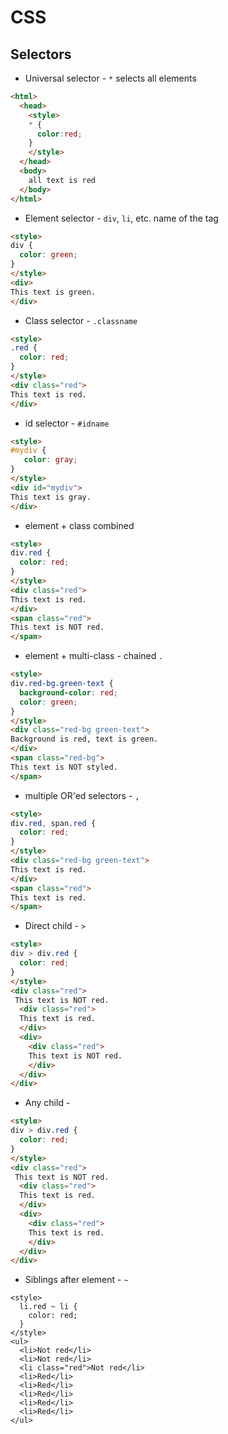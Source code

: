 # CSS

## Selectors
* Universal selector - `*` selects all elements
```html
<html>
  <head>
    <style>
    * {
      color:red;
    }
    </style>
  </head>
  <body>
    all text is red
  </body>
</html>
```
* Element selector - `div`, `li`, etc. name of the tag
```html
<style>
div {
  color: green;
}
</style>
<div>
This text is green.
</div>
```
* Class selector - `.classname`
```html
<style>
.red {
  color: red;
}
</style>
<div class="red">
This text is red.
</div>
```
* id selector - `#idname`
```html
<style>
#mydiv {
   color: gray;
}
</style>
<div id="mydiv">
This text is gray.
</div>
```
* element + class combined
```html
<style>
div.red {
  color: red;
}
</style>
<div class="red">
This text is red.
</div>
<span class="red">
This text is NOT red.
</span>
```
* element + multi-class - chained `.`
```html
<style>
div.red-bg.green-text {
  background-color: red;
  color: green;
}
</style>
<div class="red-bg green-text">
Background is red, text is green.
</div>
<span class="red-bg">
This text is NOT styled.
</span>
```
* multiple OR'ed selectors - `,`
```html
<style>
div.red, span.red {
  color: red;
}
</style>
<div class="red-bg green-text">
This text is red.
</div>
<span class="red">
This text is red.
</span>
```
* Direct child - `>`
```html
<style>
div > div.red {
  color: red;
}
</style>
<div class="red">
 This text is NOT red.
  <div class="red">
  This text is red.
  </div>
  <div>
    <div class="red">
    This text is NOT red.
    </div>
  </div>
</div>
```
* Any child - ` `
```html
<style>
div > div.red {
  color: red;
}
</style>
<div class="red">
 This text is NOT red.
  <div class="red">
  This text is red.
  </div>
  <div>
    <div class="red">
    This text is red.
    </div>
  </div>
</div>
```
* Siblings after element - `~`
```
<style>
  li.red ~ li {
    color: red;
  }
</style>
<ul>
  <li>Not red</li>
  <li>Not red</li>
  <li class="red">Not red</li>
  <li>Red</li>
  <li>Red</li>
  <li>Red</li>
  <li>Red</li>
  <li>Red</li>
</ul>
```
